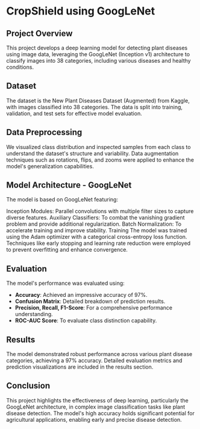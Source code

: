 # CropShield using GoogLeNet

## Project Overview
This project develops a deep learning model for detecting plant diseases using image data, leveraging the GoogLeNet (Inception v1) architecture to classify images into 38 categories, including various diseases and healthy conditions.

## Dataset
The dataset is the New Plant Diseases Dataset (Augmented) from Kaggle, with images classified into 38 categories. The data is split into training, validation, and test sets for effective model evaluation.

## Data Preprocessing

We visualized class distribution and inspected samples from each class to understand the dataset's structure and variability.
Data augmentation techniques such as rotations, flips, and zooms were applied to enhance the model's generalization capabilities.

## Model Architecture - GoogLeNet 

The model is based on GoogLeNet featuring:

Inception Modules: Parallel convolutions with multiple filter sizes to capture diverse features.
Auxiliary Classifiers: To combat the vanishing gradient problem and provide additional regularization.
Batch Normalization: To accelerate training and improve stability.
Training
The model was trained using the Adam optimizer with a categorical cross-entropy loss function. Techniques like early stopping and learning rate reduction were employed to prevent overfitting and enhance convergence.

## Evaluation
The model's performance was evaluated using:

- **Accuracy**: Achieved an impressive accuracy of 97%.
- **Confusion Matrix**: Detailed breakdown of prediction results.
- **Precision, Recall, F1-Score**: For a comprehensive performance understanding.
- **ROC-AUC Score**: To evaluate class distinction capability.

## Results
The model demonstrated robust performance across various plant disease categories, achieving a 97% accuracy. Detailed evaluation metrics and prediction visualizations are included in the results section.

## Conclusion
This project highlights the effectiveness of deep learning, particularly the GoogLeNet architecture, in complex image classification tasks like plant disease detection. The model's high accuracy holds significant potential for agricultural applications, enabling early and precise disease detection.
